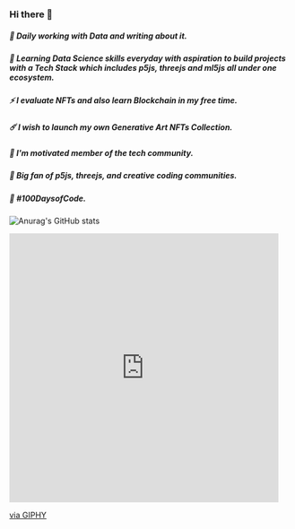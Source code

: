 ### Hi there 👋
##### 🥷 Daily working with Data and writing about it.
##### 🌱 Learning Data Science skills everyday with aspiration to build projects with a Tech Stack which includes p5js, threejs and ml5js all under one ecosystem.
##### ⚡ I evaluate NFTs and also learn Blockchain in my free time. 
##### ☄️ I wish to launch my own Generative Art NFTs Collection. 
##### 🤖 I'm motivated member of the tech community. 
##### 🤩 Big fan of p5js, threejs, and creative coding communities. 
##### 🎯 #100DaysofCode.
![Anurag's GitHub stats](https://github-readme-stats.vercel.app/api?username=sudhanshumukherjeexx&show_icons=true&theme=radical)

<iframe src="https://giphy.com/embed/vxWq52dFPthnKjRbLY" width="480" height="480" frameBorder="0" class="giphy-embed" allowFullScreen></iframe><p><a href="https://giphy.com/gifs/Siemens--siemens-web-summit-2020-vxWq52dFPthnKjRbLY">via GIPHY</a></p>
